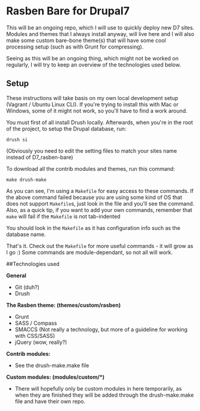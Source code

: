 Rasben Bare for Drupal7
===================

This will be an ongoing repo, which I will use to quickly deploy new D7 sites. Modules and themes that I always install anyway, will live here and I will also make some custom bare-bone theme(s) that will have some cool processing setup (such as with Grunt for compressing).

Seeing as this will be an ongoing thing, which might not be worked on regularly, I will try to keep an overview of the technologies used below.


## Setup
These instructions will take basis on my own local development setup (Vagrant / Ubuntu Linux CLI). If you're trying to install this with Mac or Windows, some of it might not work, so you'll have to find a work around.

You must first of all install Drush locally. Afterwards, when you're in the root of the project,  to setup the Drupal database, run:

`drush si`

(Obviously you need to edit the setting files to match your sites name instead of D7_rasben-bare)

To download all the contrib modules and themes, run this command:

`make drush-make`

As you can see, I'm using a `Makefile` for easy access to these commands. If the above command failed because you are using some kind of OS that does not support `Makefile`s, just look in the file and you'll see the command.
Also, as a quick tip, if you want to add your own commands, remember that `make` will fail if the `Makefile` is not tab-indented

You should look in the `Makefile` as it has configuration info such as the database name.

That's it. Check out the `Makefile` for more useful commands - it will grow as I go :) Some commands are module-dependant, so not all will work.

##Technologies used

**General**
- Git (duh?)
- Drush

**The Rasben theme: (themes/custom/rasben)**
- Grunt
- SASS / Compass
- SMACCS (Not really a technology, but more of a guideline for working with CSS/SASS)
- jQuery (wow, really?)

**Contrib modules:**
- See the drush-make.make file

**Custom modules: (modules/custom/*)**
- There will hopefully only be custom modules in here temporarily, as when they are finished they will be added through the drush-make.make file and have their own repo.
